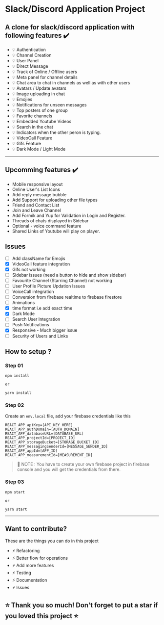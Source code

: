 # Slack/Discord Application Project

## A clone for slack/discord application with following features ✔️

- 💡 Authentication
- 💡 Channel Creation
- 💡 User Panel
- 💡 Direct Message
- 💡 Track of Online / Offline users
- 💡 Meta panel for channel details
- 💡 Chat area to chat in channels as well as with other users
- 💡 Avatars / Update avatars
- 💡 Image uploading in chat
- 💡 Emojies
- 💡 Notifications for unseen messages
- 💡 Top posters of one group
- 💡 Favorite channels
- 💡 Embedded Youtube Videos
- 💡 Search in the chat
- 💡 Indicators when the other peron is typing.
- 💡 VideoCall Feature
- 💡 Gifs Feature
- 💡 Dark Mode / Light Mode

---

## Upcomming features ✔️
- Mobile responsive layout
- Online User's List Icons
- Add reply message bubble
- Add Support for uploading other file types
- Friend and Contact List
- Join and Leave Channel
- Add Formik and Yup for Validation in Login and Register.
- Threads of chats displayed in Sidebar
- Optional - voice command feature 
- Shared Links of Youtube will play on player.

## Issues
- [ ] Add className for Emojis
- [x] VideoCall feature integration
- [x] Gifs not working
- [ ] Sidebar issues (need a button to hide and show sidebar)
- [ ] Favourite Channel (Starring Channel) not working
- [ ] User Profile Picture Updation Issues
- [ ] VoiceCall integration
- [ ] Conversion from firebase realtime to firebase firestore
- [ ] Animations
- [x] time format i.e add exact time
- [x] Dark Mode
- [ ] Search User Integration
- [ ] Push Notifications
- [x] Responsive - Much bigger issue
- [ ] Security of Users and Links

## How to setup ?


### Step 01

```
npm install

or

yarn install
```

### Step 02

Create an `env.local` file, add your firebase credentials like this

```
REACT_APP_apiKey=[API_KEY_HERE]
REACT_APP_authDomain=[AUTH_DOMAIN]
REACT_APP_databaseURL=[DATABASE_URL]
REACT_APP_projectId=[PROJECT_ID]
REACT_APP_storageBucket=[STORAGE_BUCKET_ID]
REACT_APP_messagingSenderId=[MESSAGE_SENDER_ID]
REACT_APP_appId=[APP_ID]
REACT_APP_measurementId=[MEASUREMENT_ID]

```

> 📣 NOTE : You have to create your own firebase project in firebase console and you will get the credentials from there.

### Step 03

```
npm start

or

yarn start
```

---

## Want to contribute?

These are the things you can do in this project

- ⚡ Refactoring
- ⚡ Better flow for operations
- ⚡ Add more features
- ⚡ Testing
- ⚡ Documentation
- ⚡ Issues

## ⭐ Thank you so much! Don't forget to put a star if you loved this project ⭐
